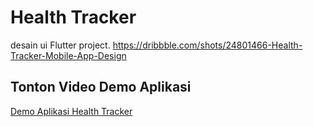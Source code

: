 # Health Tracker

desain ui Flutter project.
https://dribbble.com/shots/24801466-Health-Tracker-Mobile-App-Design
## Tonton Video Demo Aplikasi
[Demo Aplikasi Health Tracker](https://github.com/user-attachments/assets/2650a327-15ad-4eda-9d30-bbaaf39bf563)



